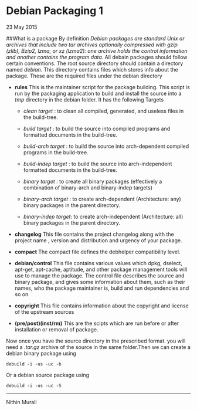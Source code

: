 # Debian Packaging 1

23 May 2015

##What is a package By definition _Debian packages are standard Unix ar archives that include two tar archives optionally compressed with gzip (zlib), Bzip2, lzma, or xz (lzma2): one archive holds the control information and another contains the program data._ All debain packages should follow certain conventions. The root source directory should contain a directory named _debian_. This directory contains files which stores info about the package. These are the required files under the debian directory

*   **rules**
    This is the maintainer script for the package building. This script is run by the packaging application to build and install the source into a _tmp_ directory in the debian folder. It has the following Targets

    *   _clean target_ : to clean all compiled, generated, and useless files in the build-tree.

    *   _build target_ : to build the source into compiled programs and formatted documents in the build-tree.

    *   _build-arch target_ : to build the source into arch-dependent compiled programs in the build-tree.

    *   _build-indep target_ : to build the source into arch-independent formatted documents in the build-tree.

    *   _binary target_ : to create all binary packages (effectively a combination of binary-arch and binary-indep targets)

    *   _binary-arch target_ : to create arch-dependent (Architecture: any) binary packages in the parent directory.

    *   _binary-indep target_: to create arch-independent (Architecture: all) binary packages in the parent directory.

*   **changelog**
    This file contains the project changelog along with the project name , version and distribution and urgency of your package.

*   **compact**
    The compact file defines the debhelper compatibility level.

*   **debian/control**
    This file contains various values which dpkg, dselect, apt-get, apt-cache, aptitude, and other package management tools will use to manage the package. The control file describes the source and binary package, and gives some information about them, such as their names, who the package maintainer is, build and run dependencies and so on.

*   **copyright**
    This file contains information about the copyright and license of the upstream sources

*   **(pre/post)(inst/rm)**
    This are the scipts which are run before or after installation or removal of package.

Now once you have the source directory in the prescribed format. you will need a _.tar.gz_ archive of the source in the same folder.Then we can create a debian binary package using


```
debuild -i -us -uc -b

```


Or a debian source package using


```
debuild -i -us -uc -S

```


* * *

Nithin Murali